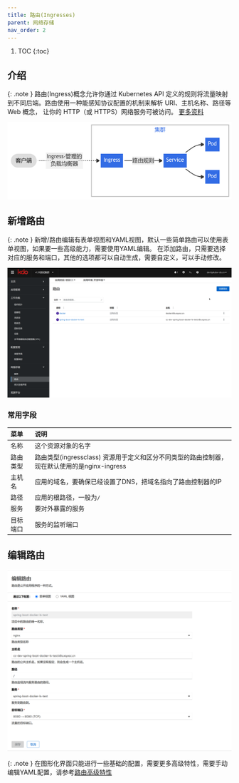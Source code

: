 ```yaml
---
title: 路由(Ingresses)
parent: 网络存储
nav_order: 2
---
```


1. TOC
{:toc}

## 介绍

{: .note }
路由(Ingress)概念允许你通过 Kubernetes API 定义的规则将流量映射到不同后端。路由使用一种能感知协议配置的机制来解析 URI、主机名称、路径等 Web 概念， 让你的 HTTP（或 HTTPS）网络服务可被访问。
[更多资料](https://kubernetes.io/zh-cn/docs/concepts/services-networking/ingress/)

![](imgs/ingress.png)


## 新增路由

{: .note }
新增/路由编辑有表单视图和YAML视图，默认一些简单路由可以使用表单视图，如果要一些高级能力，需要使用YAML编辑。
在添加路由，只需要选择对应的服务和端口，其他的选项都可以自动生成，需要自定义，可以手动修改。

![create-ingress.gif](imgs/create-ingress.gif)

 ### 常用字段 

| 菜单   | 说明                                                           |
|:-----|:-------------------------------------------------------------|
| 名称   | 这个资源对象的名字                                                    |
| 路由类型 | 路由类型(ingressclass) 资源用于定义和区分不同类型的路由控制器，现在默认使用的是nginx-ingress |
| 主机名  | 应用的域名，要确保已经设置了DNS，把域名指向了路由控制器的IP                             |
| 路径   | 应用的根路径，一般为`/`                                                |
| 服务   | 要对外暴露的服务                                                     |
| 目标端口 | 服务的监听端口                                                      |



## 编辑路由

![](imgs/edit-ingress.png)

{: .note }
在图形化界面只能进行一些基础的配置，需要更多高级特性，需要手动编辑YAML配置，请参考[路由高级特性](https://www.w3ccoo.com/nginx/nginx_ingress_annotations.html)

